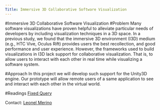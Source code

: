 ```yaml
---
Title: Immersive 3D Collaborative Software Visualization
---
```

#Immersive 3D Collaborative Software Visualization
#Problem
Many software visualizations have proven helpful to alleviate particular needs of developers by including visualization techniques in a 3D space. In a previous study, we found that the immersive 3D environment (I3D) medium (e.g., HTC Vive, Oculus Rift) provides users the best recollection, and good performance and user experience. However, the frameworks used to build visualizations in I3D lack support for collaborative visualization. That is, to allow users to interact with each other in real time while visualizing a software system.

#Approach
In this project we will develop such support for the Unity3D engine. Our prototype will allow remote users of a same application to see and interact with each other in the virtual world.

#Readings
[Fixed Query](%assets_url%/scgbib/?query=*&filter=Year)

Contact: [Leonel Merino](%base_url%/staff/merino) 
